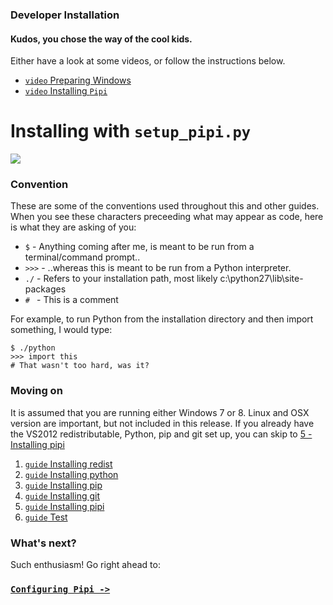 
### Developer Installation

#### Kudos, you chose the way of the cool kids.

Either have a look at some videos, or follow the instructions below.

* [`video` Preparing Windows](../video-preparing-windows)
* [`video` Installing `Pipi`](../video-installing-pipi)

# Installing with `setup_pipi.py`

![](https://dl.dropbox.com/s/e0pwr42u1f6xari/developer-installation.png)

### Convention

These are some of the conventions used throughout this and other guides. When you see these characters preceeding what may appear as code, here is what they are asking of you:

* `$` - Anything coming after me, is meant to be run from a terminal/command prompt..
* `>>>` - ..whereas this is meant to be run from a Python interpreter.
* `./` - Refers to your installation path, most likely c:\python27\lib\site-packages
* `# ` - This is a comment

For example, to run Python from the installation directory and then import something, I would type:

```
$ ./python
>>> import this
# That wasn't too hard, was it?
```

### Moving on

It is assumed that you are running either Windows 7 or 8. Linux and OSX version are important, but not included in this release. If you already have the VS2012 redistributable, Python, pip and git set up, you can skip to [5 - Installing pipi](../installing-pipi)

1. [`guide` Installing redist](../installing-redist)
1. [`guide` Installing python](../installing-python)
1. [`guide` Installing pip](../installing-pip)
1. [`guide` Installing git](../installing-git)
1. [`guide` Installing pipi](../installing-pipi)
1. [`guide` Test](../testing)

### What's next?

Such enthusiasm! Go right ahead to:

### [`Configuring Pipi ->`](../../configuration/overview)

[usergroup]: https://groups.google.com/forum/#!forum/pipi-beta1
[configure]: ../../user-guide/configuration
[virtualenv]: http://www.virtualenv.org/en/latest/
[inst]: https://dl.dropbox.com/s/zzxvako3rko4zqt/setup_pipi.py